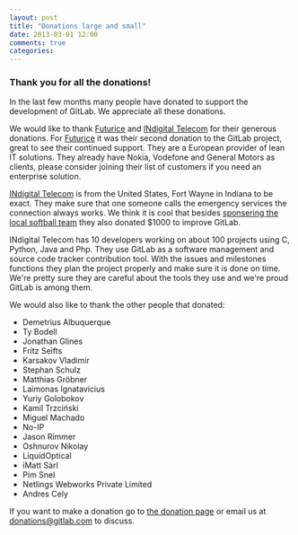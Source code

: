 ```yaml
---
layout: post
title: "Donations large and small"
date: 2013-03-01 12:00
comments: true
categories:
---
```


### Thank you for all the donations!

In the last few months many people have donated to support the development of GitLab. We appreciate all these donations.

We would like to thank [Futurice](http://www.futurice.com/) and [INdigital Telecom](http://www.indigital.net/) for their generous donations. For [Futurice](http://www.futurice.com/) it was their second donation to the GitLab project, great to see their continued support. They are a European provider of lean IT solutions. They already have Nokia, Vodefone and General Motors as clients, please consider joining their list of customers if you need an enterprise solution.

[INdigital Telecom](http://www.indigital.net/) is from the United States, Fort Wayne in Indiana to be exact. They make sure that one someone calls the emergency services the connection always works. We think it is cool that besides [sponsering the local softball team](http://www.indigital.net/news-sponsorship) they also donated $1000 to improve GitLab.

INdigital Telecom has 10 developers working on about 100 projects using C, Python, Java and Php. They use GitLab as a software management and source code tracker contribution tool. With the issues and milestones functions they plan the project properly and make sure it is done on time. We're pretty sure they are careful about the tools they use and we're proud GitLab is among them.

We would also like to thank the other people that donated:

* Demetrius Albuquerque
* Ty Bodell
* Jonathan Glines
* Fritz Seifts
* Karsakov Vladimir
* Stephan Schulz
* Matthias Gröbner
* Laimonas Ignatavicius
* Yuriy Golobokov
* Kamil Trzciński
* Miguel Machado
* No-IP
* Jason Rimmer
* Oshnurov Nikolay
* LiquidOptical
* iMatt Sàrl
* Pim Snel
* Netlings Webworks Private Limited
* Andres Cely

If you want to make a donation go to [the donation page](http://gitlab.org/donate/) or email us at [donations@gitlab.com](mailto:donations@gitlab.com) to discuss.
